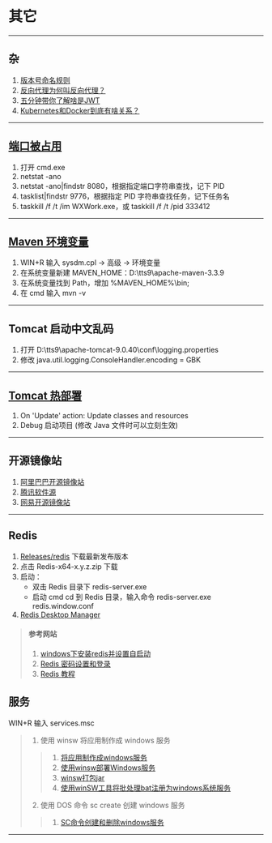 # 其它

---
## 杂
1. [版本号命名规则](https://mp.weixin.qq.com/s/ZoUG9h1TndW2QpnPyGeIQA)
2. [反向代理为何叫反向代理？](https://www.zhihu.com/question/24723688)
3. [五分钟带你了解啥是JWT](https://zhuanlan.zhihu.com/p/86937325)
4. [Kubernetes和Docker到底有啥关系？](https://zhuanlan.zhihu.com/p/87186261)
---
## [端口被占用](https://jingyan.baidu.com/article/3c48dd34491d47e10be358b8.html)
1. 打开 cmd.exe
2. netstat -ano
3. netstat -ano|findstr 8080，根据指定端口字符串查找，记下 PID
4. tasklist|findstr 9776，根据指定 PID 字符串查找任务，记下任务名
5. taskkill /f /t /im WXWork.exe，或 taskkill /f /t /pid 333412 
---
## [Maven 环境变量](http://www.xitongcheng.com/jiaocheng/dnrj_article_44449.html)
1. WIN+R 输入 sysdm.cpl → 高级 → 环境变量
2. 在系统变量新建 MAVEN_HOME：D:\tts9\apache-maven-3.3.9
3. 在系统变量找到 Path，增加 %MAVEN_HOME%\bin;
4. 在 cmd 输入 mvn -v
---
## Tomcat 启动中文乱码
1. 打开 D:\tts9\apache-tomcat-9.0.40\conf\logging.properties
2. 修改 java.util.logging.ConsoleHandler.encoding = GBK
---
## [Tomcat 热部署](https://blog.csdn.net/w15321271041/article/details/80597962)
1. On 'Update' action: Update classes and resources
2. Debug 启动项目 (修改 Java 文件时可以立刻生效)
---
## 开源镜像站
1. [阿里巴巴开源镜像站](https://developer.aliyun.com/mirror/)
2. [腾讯软件源](https://mirrors.cloud.tencent.com)
3. [网易开源镜像站](https://mirrors.163.com/)
---
## Redis
1. [Releases/redis](https://github.com/microsoftarchive/redis/releases) 下载最新发布版本
2. 点击 Redis-x64-x.y.z.zip 下载
3. 启动：
    - 双击 Redis 目录下 redis-server.exe
    - 启动 cmd cd 到 Redis 目录，输入命令 redis-server.exe redis.window.conf
4. [Redis Desktop Manager](https://www.jianshu.com/p/ccc3ebe29f7b)
>#### 参考网站
>1. [windows下安装redis并设置自启动](https://www.cnblogs.com/yunqing/p/10605934.html)
>2. [Redis 密码设置和登录](https://www.cnblogs.com/xiaozong/p/5652563.html)
>3. [Redis 教程](https://www.cnblogs.com/yiwangzhibujian/category/1020818.html)
## 服务
WIN+R 输入 services.msc
>1. 使用 winsw 将应用制作成 windows 服务
>>1. [将应用制作成windows服务](https://www.cnblogs.com/franson-2016/p/11672666.html)
>>2. [使用winsw部署Windows服务](https://segmentfault.com/a/1190000019520072)
>>3. [winsw打包jar](https://www.cnblogs.com/xinglongbing521/p/11157742.html)
>>4. [使用winSW工具将批处理bat注册为windows系统服务](https://blog.csdn.net/qq_31519989/article/details/106787276)
>2. 使用 DOS 命令 sc create 创建 windows 服务
>>1. [SC命令创建和删除windows服务](https://www.cnblogs.com/inuex/p/4299690.html)
---